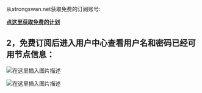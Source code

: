 从strongswan.net获取免费的订阅账号:

[**点这里获取免费的计划**](https://www.strongswans.net/index.php/store/vpn)

## 2，免费订阅后进入用户中心查看用户名和密码已经可用节点信息：

![在这里插入图片描述](https://img-blog.csdnimg.cn/220cff97e8244375b9cdbbf5ddb84240.png?x-oss-process=image/watermark,type_ZHJvaWRzYW5zZmFsbGJhY2s,shadow_50,text_Q1NETiBA5YiY5by66KW_5ZOl5ZOl,size_20,color_FFFFFF,t_70,g_se,x_16#pic_center)

![在这里插入图片描述](https://img-blog.csdnimg.cn/f045dd40f05b4b32b08e50b31d5023ee.png?x-oss-process=image/watermark,type_ZHJvaWRzYW5zZmFsbGJhY2s,shadow_50,text_Q1NETiBA5YiY5by66KW_5ZOl5ZOl,size_20,color_FFFFFF,t_70,g_se,x_16#pic_center)
